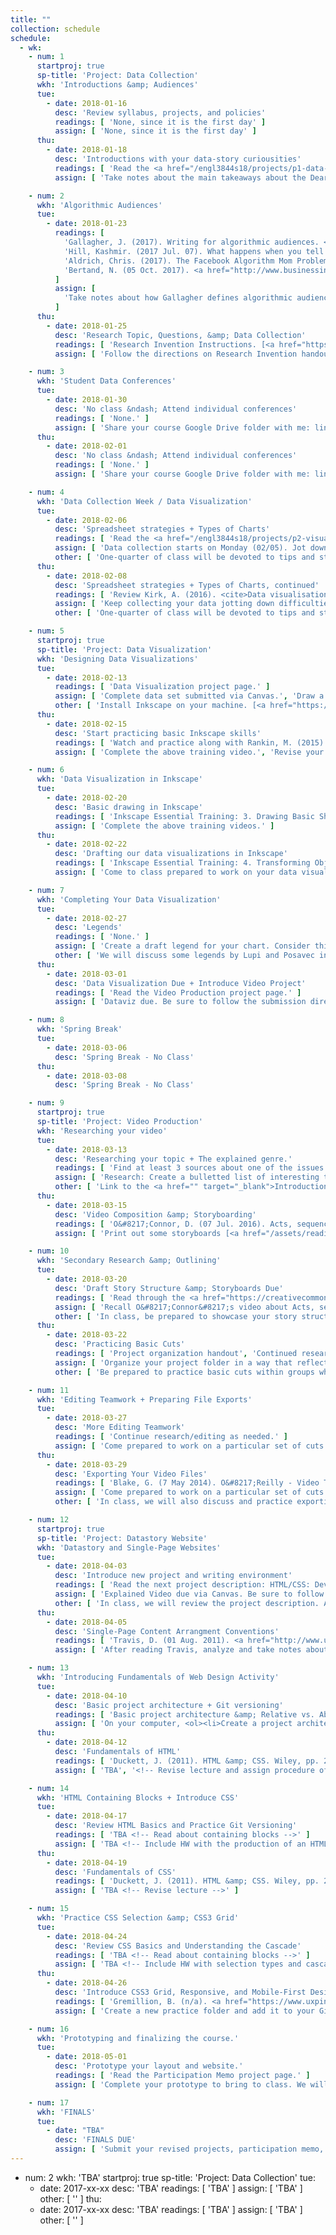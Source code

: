 ```yaml
---
title: ""
collection: schedule
schedule:
  - wk:
    - num: 1
      startproj: true
      sp-title: 'Project: Data Collection'
      wkh: 'Introductions &amp; Audiences'
      tue:
        - date: 2018-01-16
          desc: 'Review syllabus, projects, and policies'
          readings: [ 'None, since it is the first day' ]
          assign: [ 'None, since it is the first day' ]
      thu:
        - date: 2018-01-18
          desc: 'Introductions with your data-story curiousities'
          readings: [ 'Read the <a href="/engl3844s18/projects/p1-data-gathering/">Data-Collection</a> project','Giorgia Lupi. (7 Nov. 2015). <a href="https://www.youtube.com/watch?v=SbqNEKygFiA">Data [are] about people.</a> (You can skip the "Friends in Space" project: ~2:35-6:45)' ]
          assign: [ 'Take notes about the main takeaways about the Dear Data project. Consider how you see me translating the Dear Data project into this course. Jot down some questions and comments to share.', 'Come prepared to re-introduce yourself today by sharing what digital media / technology practice that you may end up studying and writing about this semester. Please note that this topic is not set in stone, but simply a curiousity to share.']

    - num: 2
      wkh: 'Algorithmic Audiences'
      tue:
        - date: 2018-01-23
          readings: [
            'Gallagher, J. (2017). Writing for algorithmic audiences. <i>Computers &amp; Composition, 45</i>, pp. 25-30. [<a href="/engl3844s18/assets/readings/candc-gallaghar-2017-writing-alg-audiences.pdf">Link</a>]',
            'Hill, Kashmir. (2017 Jul. 07). What happens when you tell the internet you are pregnant. Jezebel. [<a href="http://jezebel.com/what-happens-when-you-tell-the-internet-youre-pregnant-1794398989" target="_blank">Outbound Link</a>]',
            'Aldrich, Chris. (2017). The Facebook Algorithm Mom Problem. Buffo Socko [Medium.com Blog]. [<a href="https://medium.com/boffo-socko/the-facebook-algorithm-mom-problem-356e5005092e" target="_blank">Outbound Link</a>]',
            'Bertand, N. (05 Oct. 2017). <a href="http://www.businessinsider.com/reach-of-russian-facebook-propaganda-content-2017-10" target="_blank">New data shows that Russian propaganda may have been shared billions of times on Facebook</a>. Business Insider.'
          ]
          assign: [
            'Take notes about how Gallagher defines algorithmic audiences: its different types and properties, as he notes them in the article. Please include page numbers in your notes for quick reference in class. After reading it, and the other 3 popular pieces, consider the following questions for discussion: How (does) this concept of audience change your understanding of your reading and writing habits with digital technologies? How do you perceive ways in which data and digital media practices linked? What are some examples of algorithmic audiences from your everyday life?'
          ]
      thu:
        - date: 2018-01-25
          desc: 'Research Topic, Questions, &amp; Data Collection'
          readings: [ 'Research Invention Instructions. [<a href="https://docs.google.com/document/d/1XZR-bzknMG4B_BCbfGMxF2bZaEKmbR9LK7AoGNfbQyA/edit?usp=sharing" target="_blank">Drive Link</a>]', 'Data-Collection Planning. [<a href="https://docs.google.com/document/d/1fjjkzvF7zwcSueL2s7FSKeq1v6Lrxk0ORX0WWdJHuoU/edit?usp=sharing" target="_blank">Drive Link</a>]' ]
          assign: [ 'Follow the directions on Research Invention handout.', 'Follow the directions in the Data-Collection Handout [<a href="https://docs.google.com/document/d/1fjjkzvF7zwcSueL2s7FSKeq1v6Lrxk0ORX0WWdJHuoU/edit?usp=sharing" target="_blank">Drive Link</a>]. You will create a draft Spreadsheet and Data-Collection Plan.' ]

    - num: 3
      wkh: 'Student Data Conferences'
      tue:
        - date: 2018-01-30
          desc: 'No class &ndash; Attend individual conferences'
          readings: [ 'None.' ]
          assign: [ 'Share your course Google Drive folder with me: lindgren@vt.edu.', 'Bring your draft research materials to your conference.', 'Come to the conference with at least 3 particular questions about your topic, questions, and collection strategies.' ]
      thu:
        - date: 2018-02-01
          desc: 'No class &ndash; Attend individual conferences'
          readings: [ 'None.' ]
          assign: [ 'Share your course Google Drive folder with me: lindgren@vt.edu.', 'Bring your draft research materials to your conference.', 'Come to the conference with at least 3 particular questions about your topic, questions, and collection strategies.' ]

    - num: 4
      wkh: 'Data Collection Week / Data Visualization'
      tue:
        - date: 2018-02-06
          desc: 'Spreadsheet strategies + Types of Charts'
          readings: [ 'Read the <a href="/engl3844s18/projects/p2-visuals/" target="_blank">Data Visualization page</a>.' ]
          assign: [ 'Data collection starts on Monday (02/05). Jot down difficulties and issues that you wish to bring up during class.' ]
          other: [ 'One-quarter of class will be devoted to tips and strategies to produce a readable data set; the other portion will open up our discussion to different types of data-visualization charts.' ]
      thu:
        - date: 2018-02-08
          desc: 'Spreadsheet strategies + Types of Charts, continued'
          readings: [ 'Review Kirk, A. (2016). <cite>Data visualisation: A handbook for data driven design</cite>. London: SAGE Publications, pp. 150-206. (Download pp. <a href="https://drive.google.com/a/vt.edu/file/d/0B96D1mtg-kMRbjN5YVhwcnBINHM/view?usp=sharing" target="_blank">150-160</a>, <a href="https://drive.google.com/a/vt.edu/file/d/0B96D1mtg-kMRNVMybVJLQnlzRE0/view?usp=sharing" target="_blank">161-206</a>)' ]
          assign: [ 'Keep collecting your data jotting down difficulties and issues that you wish to bring up during class.' ]
          other: [ 'One-quarter of class will be devoted to tips and strategies to produce a readable data set; the other portion will introduce different types of charts, marks, and attributes.' ]

    - num: 5
      startproj: true
      sp-title: 'Project: Data Visualization'
      wkh: 'Designing Data Visualizations'
      tue:
        - date: 2018-02-13
          readings: [ 'Data Visualization project page.' ]
          assign: [ 'Complete data set submitted via Canvas.', 'Draw a draft data visualization by carefully choosing what data properties to visualize in a temporal chart.' ]
          other: [ 'Install Inkscape on your machine. [<a href="https://inkscape.org/en/release/0.92.2/" target="_blank">Download and install link</a>]', 'Regarding what type of CPU your computer is (32-bt vs 64-bit), refer to this <a href="https://www.computerhope.com/issues/ch001121.htm" target="_blank">online guide</a>.' ]
      thu:
        - date: 2018-02-15
          desc: 'Start practicing basic Inkscape skills'
          readings: [ 'Watch and practice along with Rankin, M. (2015). Inkscape Essential Training: Introduction, 1. Getting Started videos, &amp; 2. Navigating an Inkscape Document. [<a href="https://www.lynda.com/SharedPlaylist/1ff0bd2d7f864a9086920140e5db7fa3?org=vt.edu" target="_blank">Outbound link to Lynda.com playlist</a>]' ]
          assign: [ 'Complete the above training video.', 'Revise your dataviz ideas, based on your temporal chart. Bring the chart and your notes to class, as we will hold peer group discussion about what avenues to take next.' ]

    - num: 6
      wkh: 'Data Visualization in Inkscape'
      tue:
        - date: 2018-02-20
          desc: 'Basic drawing in Inkscape'
          readings: [ 'Inkscape Essential Training: 3. Drawing Basic Shapes. [<a href="https://www.lynda.com/SharedPlaylist/1ff0bd2d7f864a9086920140e5db7fa3?org=vt.edu" target="_blank">Outbound link to Lynda.com playlist</a>]' ]
          assign: [ 'Complete the above training videos.' ]
      thu:
        - date: 2018-02-22
          desc: 'Drafting our data visualizations in Inkscape'
          readings: [ 'Inkscape Essential Training: 4. Transforming Objects &amp; 5. Working with Fills and Strokes. [<a href="https://www.lynda.com/SharedPlaylist/1ff0bd2d7f864a9086920140e5db7fa3?org=vt.edu" target="_blank">Outbound link to Lynda.com playlist</a>]' ]
          assign: [ 'Come to class prepared to work on your data visualizations.' ]

    - num: 7
      wkh: 'Completing Your Data Visualization'
      tue:
        - date: 2018-02-27
          desc: 'Legends'
          readings: [ 'None.' ]
          assign: [ 'Create a draft legend for your chart. Consider this guiding question: "What does someone need to interpret my visualization?" All of your design elements that represent your data should be included in your legend. Consider its placement, as well as the order in which you place your labels.' ]
          other: [ 'We will discuss some legends by Lupi and Posavec in class to help us refine our strategies. Then, we will conduct a short round of peer reviews.' ]
      thu:
        - date: 2018-03-01
          desc: 'Data Visualization Due + Introduce Video Project'
          readings: [ 'Read the Video Production project page.' ]
          assign: [ 'Dataviz due. Be sure to follow the submission directions provided in Canvas.' ]

    - num: 8
      wkh: 'Spring Break'
      tue:
        - date: 2018-03-06
          desc: 'Spring Break - No Class'
      thu:
        - date: 2018-03-08
          desc: 'Spring Break - No Class'

    - num: 9
      startproj: true
      sp-title: 'Project: Video Production'
      wkh: 'Researching your video'
      tue:
        - date: 2018-03-13
          desc: 'Researching your topic + The explained genre.'
          readings: [ 'Find at least 3 sources about one of the issues listed on the Video project page. Review the provided sources on the Resources page to help you start your research.', 'Marshall, M. and Morgan, A. (26 Feb. 2015). Net Neutrality Explained. <cite>Wall Street Journal</cite> [YouTube Channel]. Retrieved 18 Oct. 2017 from <a href="https://www.youtube.com/watch?v=p90McT24Z6w" target="_blank">https://www.youtube.com/watch?v=p90McT24Z6w</a>.' ]
          assign: [ 'Research: Create a bulletted list of interesting things that you learned about how your data are used.', 'Create a list of references after your list in APA, making sure that you also cite your sources for each bullet point in APA format: (Author Name, Year).', 'Analyze the explained video by labeling the sequence of communicative moves that it makes to explain something complex like Net Neutrality within a 2-3 minute timeframe.' ]
          other: [ 'Link to the <a href="" target="_blank">Introduction to the Explained Video</a> presentation slides' ]
      thu:
        - date: 2018-03-15
          desc: 'Video Composition &amp; Storyboarding'
          readings: [ 'O&#8217;Connor, D. (07 Jul. 2016). Acts, sequences, and scenes. [Lynda.com] Retrieved 22 Oct. 2017 from <a href="https://www.lynda.com/Animation-tutorials/Acts-sequences-scenes/466191/511819-4.html" target="_blank">https://www.lynda.com/Animation-tutorials/Acts-sequences-scenes/466191/511819-4.html</a>', 'Olson, D. (2017 Mar. 4). Language of Editing: Basic Cuts. Folding Ideas [YouTube Channel]. Retrieved 22 Oct. 2017 from <a href="https://www.youtube.com/watch?v=RzgLbuj6dHM" target="_blank">https://www.youtube.com/watch?v=RzgLbuj6dHM</a>' ]
          assign: [ 'Print out some storyboards [<a href="/assets/readings/videos/storypanels/storyboarding.pdf" target="_blank">Link to download PDF</a>]. Rewatch the Net Neutrality video from Wednesday and log all of the editing cuts with the storyboards. In class, we will categorize and label these cuts as acts, sequences, and scenes.' ]

    - num: 10
      wkh: 'Secondary Research &amp; Outlining'
      tue:
        - date: 2018-03-20
          desc: 'Draft Story Structure &amp; Storyboards Due'
          readings: [ 'Read through the <a href="https://creativecommons.org/licenses/" target="_blank">Creative Commons</a> page and review the different licenses and what the do.', 'Read and learn more about Fair Use: <a href="https://fairuse.stanford.edu/overview/fair-use/what-is-fair-use/" target="_blank">What is Fair Use?</a>', 'Continue your research and organizing of resources to use in your Explained video.' ]
          assign: [ 'Recall O&#8217;Connor&#8217;s video about Acts, sequences, and scenes. Note how he wrote out a Story Structure for his video as Acts with major sequences.<br/><br/>Before you create your own storypanels, create this broader structure with a preliminary title and logline. Note how your acts are already written for you. Now, develop sequences that will make up each act.', 'After you finish your Story Structure, print out more storyboards and complete a draft set of storypanels for your video. Be sure to plot out each set of sequences with their scenes and cuts.<br/><br/>Consider how you can use a mix of screen-recordings, clips from other videos, and other media (texts and images) within your sequences.' ]
          other: [ 'In class, be prepared to showcase your story structures to peers in a concise and quick manner.', 'We will also use time to discuss how to organize our resources in preparation for creating our videos.' ]
      thu:
        - date: 2018-03-22
          desc: 'Practicing Basic Cuts'
          readings: [ 'Project organization handout', 'Continued research.' ]
          assign: [ 'Organize your project folder in a way that reflects the handout provided.' ]
          other: [ 'Be prepared to practice basic cuts within groups who share the same video software as you.' ]

    - num: 11
      wkh: 'Editing Teamwork + Preparing File Exports'
      tue:
        - date: 2018-03-27
          desc: 'More Editing Teamwork'
          readings: [ 'Continue research/editing as needed.' ]
          assign: [ 'Come prepared to work on a particular set of cuts within your team setting.' ]
      thu:
        - date: 2018-03-29
          desc: 'Exporting Your Video Files'
          readings: [ 'Blake, G. (7 May 2014). O&#8217;Reilly - Video Training. <a href="https://www.youtube.com/watch?v=LXWV8W5tBYM" target="_blank">Understanding Video Containers and Codecs</a>' ]
          assign: [ 'Come prepared to work on a particular set of cuts within your team setting.' ]
          other: [ 'In class, we will also discuss and practice exporting our videos in preparation for the web-page project.' ]

    - num: 12
      startproj: true
      sp-title: 'Project: Datastory Website'
      wkh: 'Datastory and Single-Page Websites'
      tue:
        - date: 2018-04-03
          desc: 'Introduce new project and writing environment'
          readings: [ 'Read the next project description: HTML/CSS: Developing Your Data-Story.' ]
          assign: [ 'Explained Video due via Canvas. Be sure to follow the procedure noted on the project page.' ]
          other: [ 'In class, we will review the project description. Also, be sure to bring your laptops, so we can install GitHub and some other tools.' ]
      thu:
        - date: 2018-04-05
          desc: 'Single-Page Content Arrangment Conventions'
          readings: [ 'Travis, D. (01 Aug. 2011). <a href="http://www.userfocus.co.uk/articles/A_CRAP_way_to_improve_usability.html" target="_blank">A CRAP way to improve usability</a>. User Focus [blog].', 'Review the following single-page websites: <a href="https://www.and.co/digital-nomad-book" target="_blank">1</a>, <a href="https://html5up.net/story" target="_blank">2</a>, <a href="https://html5up.net/read-only" target="_blank">3</a>, <a href="https://html5up.net/forty" target="_blank">4</a>.' ]
          assign: [ 'After reading Travis, analyze and take notes about how you see these different sites apply CRAP design principles. Come prepared to collate how single-page websites seem to apply particular design conventions for us to follow.' ]

    - num: 13
      wkh: 'Introducing Fundamentals of Web Design Activity'
      tue:
        - date: 2018-04-10
          desc: 'Basic project architecture + Git versioning'
          readings: [ 'Basic project architecture &amp; Relative vs. Absolute Paths (<a href="https://codepen.io/lndgrn/full/oowvmj/" target="_blank">Outbound link to a Codepen</a>.)', 'Shiffman, D. (19 Apr. 2016). Git and GitHub for Poets: <a href="https://www.youtube.com/watch?v=BCQHnlnPusY&list=PLRqwX-V7Uu6ZF9C0YMKuns9sLDzK6zoiV&index=1" target="_blank">1.1</a> and <a href="https://www.youtube.com/watch?v=oPpnCh7InLY&list=PLRqwX-V7Uu6ZF9C0YMKuns9sLDzK6zoiV&index=2" target="_blank">1.2</a>. <cite>Code Train</cite> [YouTube Channel].' ]
          assign: [ 'On your computer, <ol><li>Create a project architecture within your current 3844 class folder on your computer.</li><li>Name the project with the following file-naming scheme: <code>lastname-datastory</code>.</li></ol>', 'With your new GitHub account, follow along with Shiffman and his tutorial.' ]
      thu:
        - date: 2018-04-12
          desc: 'Fundamentals of HTML'
          readings: [ 'Duckett, J. (2011). HTML &amp; CSS. Wiley, pp. 227-44. (<a href="https://drive.google.com/a/vt.edu/file/d/1lLRUT0P6rd9sKF5668w1Rpkuwjqs78Ch/view?usp=sharing" target="_blank">Google Drive Link</a>)' ]
          assign: [ 'TBA', '<!-- Revise lecture and assign procedure of HTML to write and version with Github -->' ]

    - num: 14
      wkh: 'HTML Containing Blocks + Introduce CSS'
      tue:
        - date: 2018-04-17
          desc: 'Review HTML Basics and Practice Git Versioning'
          readings: [ 'TBA <!-- Read about containing blocks -->' ]
          assign: [ 'TBA <!-- Include HW with the production of an HTML5 website. See https://medialoot.com/blog/how-to-code-a-homepage-template-with-html5-and-css3/ Students must identify containing blocks -->' ]
      thu:
        - date: 2018-04-19
          desc: 'Fundamentals of CSS'
          readings: [ 'Duckett, J. (2011). HTML &amp; CSS. Wiley, pp. 227-44. (<a href="https://drive.google.com/a/vt.edu/file/d/1lLRUT0P6rd9sKF5668w1Rpkuwjqs78Ch/view?usp=sharing" target="_blank">Google Drive Link</a>)' ]
          assign: [ 'TBA <!-- Revise lecture -->' ]

    - num: 15
      wkh: 'Practice CSS Selection &amp; CSS3 Grid'
      tue:
        - date: 2018-04-24
          desc: 'Review CSS Basics and Understanding the Cascade'
          readings: [ 'TBA <!-- Read about containing blocks -->' ]
          assign: [ 'TBA <!-- Include HW with selection types and cascade work -->' ]
      thu:
        - date: 2018-04-26
          desc: 'Introduce CSS3 Grid, Responsive, and Mobile-First Design'
          readings: [ 'Gremillion, B. (n/a). <a href="https://www.uxpin.com/studio/blog/a-hands-on-guide-to-mobile-first-design/" target="_blank">A Hands-On Guide to Mobile-First Responsive Design</a>. <cite>UX Pin</cite> [Company Blog].', 'Rachel Andrews, <cite>Grid by Example</cite> Video Tutorials: <a href="https://gridbyexample.com/video/series-define-a-grid/" target="_blank">Defining a grid</a>, <a href="https://gridbyexample.com/video/series-the-fr-unit/" target="_blank">The <code>fr</code> unit</a>, <a href="https://gridbyexample.com/video/series-repeat/" target="_blank">Repeat notation</a>, <a href="https://gridbyexample.com/video/series-minmax/" target="_blank">Introducing minmax()</a>' ]
          assign: [ 'Create a new practice folder and add it to your Github App.', 'Then do the following: <ol><li>Create an HTML document with 3 different parent containing block <code>article</code> elements.</li><li>In the first, write 6 children <code>section</code> elements.</li><li>In the second, 8 children <code>section</code> elements.</li><li>In the third, 4 children <code>section</code> elements.</li><li>Be sure to label each child element with a heading that marks their position in the order. Plus, define <code>boackground-color</code> and <code>height</code> values to the children elements, so you can see the results.</li><li>Now, use the <code>display: grid</code> to bring these 3 different article elements to life in 3 different ways. You may want to play around with the height values in order to achieve different results.<br />Please do not copy and paste from these sites. Instead, write out some examples of your own. However, you can, of course, base your ideas off of the plethora of available examples.<br /><br /><strong>NOTE</strong>: At least one of your examples needs to be responsive.</ol>' ]

    - num: 16
      wkh: 'Prototyping and finalizing the course.'
      tue:
        - date: 2018-05-01
          desc: 'Prototype your layout and website.'
          readings: [ 'Read the Participation Memo project page.' ]
          assign: [ 'Complete your prototype to bring to class. We will have time to problem solve and consider what you need to do to complete and submit it for the final.' ]

    - num: 17
      wkh: 'FINALS'
      tue:
        - date: "TBA"
          desc: 'FINALS DUE'
          assign: [ 'Submit your revised projects, participation memo, and revision memo within a Google Drive folder. IF you revise your dataviz, be sure to share the SVG and a .png file, so I can see what you see on your computer. Name your revision folder with the following scheme: <em>lastname-firstinitial-3844f17-finals</em>. When you share it with me, use the message function to also provide the Github URL to your website.<br/><br/><b>Submit a revision memo within the finals folder</b> that reviews all of your revisions based on the provided feedback. Explain what you changed and why. You can use the same template as the participation memo, but make the obvious changes to the filename and subject line.' ]
---
```


- num: 2
  wkh: 'TBA'
  startproj: true
  sp-title: 'Project: Data Collection'
  tue:
    - date: 2017-xx-xx
      desc: 'TBA'
      readings: [ 'TBA' ]
      assign: [ 'TBA' ]
      other: [ '' ]
  thu:
    - date: 2017-xx-xx
      desc: 'TBA'
      readings: [ 'TBA' ]
      assign: [ 'TBA' ]
      other: [ '' ]
